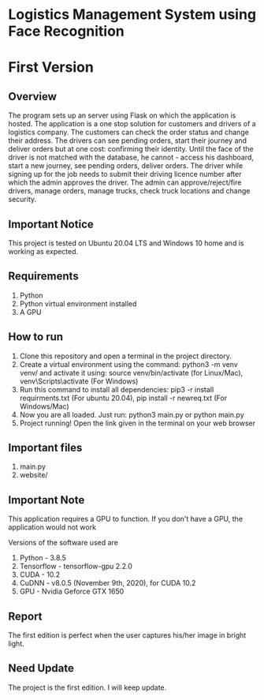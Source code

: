 # Logistics Management System using Face Recognition
# First Version

## Overview

The program sets up an server using Flask on which the application is hosted. The application is a one stop solution for customers and drivers of a logistics company. The customers can check the order status and change their address. The drivers can see pending orders, start their journey and deliver orders but at one cost: confirming their identity. Until the face of the driver is not matched with the database, he cannot - access his dashboard, start a new journey, see pending orders, deliver orders.
The driver while signing up for the job needs to submit their driving licence number after which the admin approves the driver. The admin can approve/reject/fire drivers, manage orders, manage trucks, check truck locations and change security.

## Important Notice
This project is tested on Ubuntu 20.04 LTS and Windows 10 home and is working as expected.

## Requirements
1. Python
2. Python virtual environment installed
3. A GPU

## How to run
1. Clone this repository and open a terminal in the project directory.
2. Create a virtual environment using the command: python3 -m venv venv/   and activate it using: source venv/bin/activate (for Linux/Mac), venv\Scripts\activate (For Windows)
3. Run this command to install all dependencies: pip3 -r install requirments.txt (For ubuntu 20.04), pip install -r newreq.txt (For Windows/Mac)
4. Now you are all loaded. Just run: python3 main.py or python main.py
5. Project running! Open the link given in the terminal on your web browser

## Important files

1. main.py
2. website/

## Important Note
This application requires a GPU to function. If you don't have a GPU, the application would not work

Versions of the software used are 
1. Python -  3.8.5
2. Tensorflow - tensorflow-gpu 2.2.0
3. CUDA - 10.2
4. CuDNN - v8.0.5 (November 9th, 2020), for CUDA 10.2 
5. GPU - Nvidia Geforce GTX 1650

## Report

The first edition is perfect when the user captures his/her image in bright light.

## Need Update

The project is the first edition. I will keep update.

